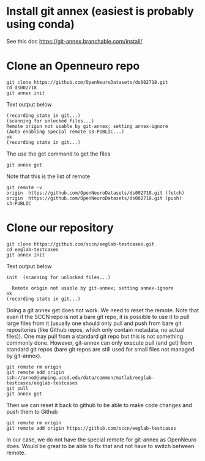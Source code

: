 # Install git annex (easiest is probably using conda)

See this doc https://git-annex.branchable.com/install/

# Clone an Openneuro repo
```
git clone https://github.com/OpenNeuroDatasets/ds002718.git
cd ds002718
git annex init
```
Text output below

```init  (merging origin/git-annex into git-annex...)
(recording state in git...)
(scanning for unlocked files...)
Remote origin not usable by git-annex; setting annex-ignore
(Auto enabling special remote s3-PUBLIC...)
ok
(recording state in git...)
```

The use the get command to get the files

```
git annex get
```

Note that this is the list of remote

```
git remote -v
origin	https://github.com/OpenNeuroDatasets/ds002718.git (fetch)
origin	https://github.com/OpenNeuroDatasets/ds002718.git (push)
s3-PUBLIC
```

# Clone our repository

```
git clone https://github.com/sccn/eeglab-testcases.git
cd eeglab-testcases
git annex init
```

Text output below

```
init  (scanning for unlocked files...)

  Remote origin not usable by git-annex; setting annex-ignore
ok
(recording state in git...)
```

Doing a git annex get does not work.
We need to reset the remote. Note that even if the SCCN repo is not a bare git repo, it is possible to use it to pull large files from it (usually one should only pull and push from bare git repositories (like Github repos, which only contain metadata, no actual files)). One may pull from a standard git repo but this is not something commonly done. However, git-annex can only execute pull (and get) from standard git repos (bare git repos are still used for small files not managed by git-annex).

```
git remote rm origin
git remote add origin ssh://arno@jumping.ucsd.edu/data/common/matlab/eeglab-testcases/eeglab-testcases
git pull
git annex get
```

Then we can reset it back to github to be able to make code changes and push them to Github

```
git remote rm origin
git remote add origin https://github.com/sccn/eeglab-testcases
```

In our case, we do not have the special remote for git-annex as OpenNeuro does. Would be great to be able to fix that and not have to switch between remote.


